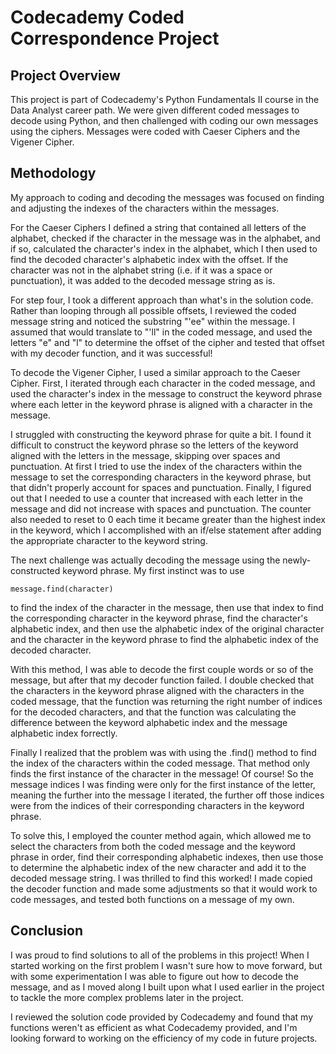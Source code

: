 # Codecademy Coded Correspondence Project

## Project Overview

This project is part of Codecademy's Python Fundamentals II course in the Data Analyst career path. We were given different coded messages to decode using Python, and then challenged with coding our own messages using the ciphers. Messages were coded with Caeser Ciphers and the Vigener Cipher.

## Methodology

My approach to coding and decoding the messages was focused on finding and adjusting the indexes of the characters within the messages. 

For the Caeser Ciphers I defined a string that contained all letters of the alphabet, checked if the character in the message was in the alphabet, and if so, calculated the character's index in the alphabet, which I then used to find the decoded character's alphabetic index with the offset. If the character was not in the alphabet string (i.e. if it was a space or punctuation), it was added to the decoded message string as is.

For step four, I took a different approach than what's in the solution code. Rather than looping through all possible offsets, I reviewed the coded message string and noticed the substring "'ee" within the message. I assumed that would translate to "'ll" in the coded message, and used the letters "e" and "l" to determine the offset of the cipher and tested that offset with my decoder function, and it was successful!

To decode the Vigener Cipher, I used a similar approach to the Caeser Cipher. First, I iterated through each character in the coded message, and used the character's index in the message to construct the keyword phrase where each letter in the keyword phrase is aligned with a character in the message.

I struggled with constructing the keyword phrase for quite a bit. I found it difficult to construct the keyword phrase so the letters of the keyword aligned with the letters in the message, skipping over spaces and punctuation. At first I tried to use the index of the characters within the message to set the corresponding characters in the keyword phrase, but that didn't properly account for spaces and punctuation. Finally, I figured out that I needed to use a counter that increased with each letter in the message and did not increase with spaces and punctuation. The counter also needed to reset to 0 each time it became greater than the highest index in the keyword, which I accomplished with an if/else statement after adding the appropriate character to the keyword string.

The next challenge was actually decoding the message using the newly-constructed keyword phrase. My first instinct was to use 

    message.find(character)

to find the index of the character in the message, then use that index to find the corresponding character in the keyword phrase, find the character's alphabetic index, and then use the alphabetic index of the original character and the character in the keyword phrase to find the alphabetic index of the decoded character.

With this method, I was able to decode the first couple words or so of the message, but after that my decoder function failed. I double checked that the characters in the keyword phrase aligned with the characters in the coded message, that the function was returning the right number of indices for the decoded characters, and that the function was calculating the difference between the keyword alphabetic index and the message alphabetic index forrectly.

Finally I realized that the problem was with using the .find() method to find the index of the characters within the coded message. That method only finds the first instance of the character in the message! Of course! So the message indices I was finding were only for the first instance of the letter, meaning the further into the message I iterated, the further off those indices were from the indices of their corresponding characters in the keyword phrase.

To solve this, I employed the counter method again, which allowed me to select the characters from both the coded message and the keyword phrase in order, find their corresponding alphabetic indexes, then use those to determine the alphabetic index of the new character and add it to the decoded message string. I was thrilled to find this worked! I made copied the decoder function and made some adjustments so that it would work to code messages, and tested both functions on a message of my own.

## Conclusion

I was proud to find solutions to all of the problems in this project! When I started working on the first problem I wasn't sure how to move forward, but with some experimentation I was able to figure out how to decode the message, and as I moved along I built upon what I used earlier in the project to tackle the more complex problems later in the project.

I reviewed the solution code provided by Codecademy and found that my functions weren't as efficient as what Codecademy provided, and I'm looking forward to working on the efficiency of my code in future projects.
